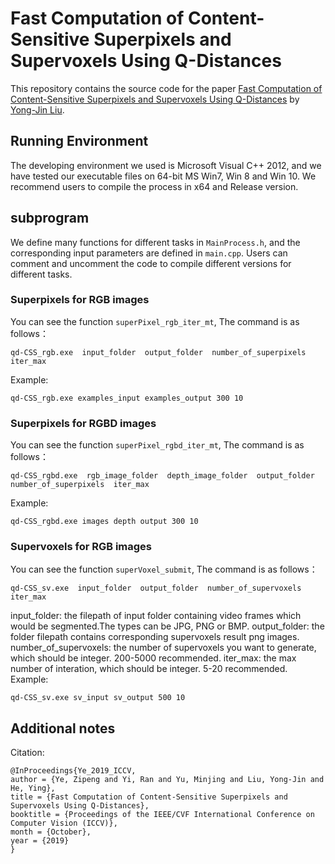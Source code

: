 # Fast Computation of Content-Sensitive Superpixels and Supervoxels Using Q-Distances
This repository contains the source code for the paper [Fast Computation of Content-Sensitive Superpixels and Supervoxels Using Q-Distances](https://openaccess.thecvf.com/content_ICCV_2019/html/Ye_Fast_Computation_of_Content-Sensitive_Superpixels_and_Supervoxels_Using_Q-Distances_ICCV_2019_paper.html) by [Yong-Jin Liu](https://cg.cs.tsinghua.edu.cn/people/~Yongjin/Yongjin.htm).


## Running Environment
The developing environment we used is Microsoft Visual C++ 2012, and we have tested our executable files on 64-bit MS Win7, Win 8 and Win 10. We recommend users to compile the process in x64 and Release version.


## subprogram
We define many functions for different tasks in ```MainProcess.h```, and the corresponding input parameters are defined in ```main.cpp```. Users can comment and uncomment the code to compile different versions for different tasks.

### Superpixels for RGB images
You can see the function ```superPixel_rgb_iter_mt```, The command is as follows：
```
qd-CSS_rgb.exe  input_folder  output_folder  number_of_superpixels  iter_max
```
Example: 
```
qd-CSS_rgb.exe examples_input examples_output 300 10
```

### Superpixels for RGBD images
You can see the function ```superPixel_rgbd_iter_mt```, The command is as follows：
```
qd-CSS_rgbd.exe  rgb_image_folder  depth_image_folder  output_folder  number_of_superpixels  iter_max
```
Example: 
```
qd-CSS_rgbd.exe images depth output 300 10
```

### Supervoxels for RGB images
You can see the function ```superVoxel_submit```, The command is as follows：
```
qd-CSS_sv.exe  input_folder  output_folder  number_of_supervoxels  iter_max
```
input_folder: the filepath of input folder containing video frames which would be segmented.The types can be JPG, PNG or BMP.
output_folder: the folder filepath contains corresponding supervoxels result png images.
number_of_supervoxels: the number of supervoxels you want to generate, which should be integer. 200-5000 recommended.
iter_max: the max number of interation, which should be integer. 5-20 recommended.
Example: 
```
qd-CSS_sv.exe sv_input sv_output 500 10
```

## Additional notes

Citation:

```
@InProceedings{Ye_2019_ICCV,
author = {Ye, Zipeng and Yi, Ran and Yu, Minjing and Liu, Yong-Jin and He, Ying},
title = {Fast Computation of Content-Sensitive Superpixels and Supervoxels Using Q-Distances},
booktitle = {Proceedings of the IEEE/CVF International Conference on Computer Vision (ICCV)},
month = {October},
year = {2019}
}
```